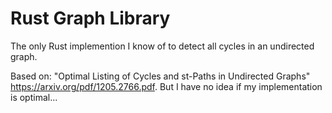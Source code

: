 # Rust Graph Library

The only Rust implemention I know of to detect all cycles in an undirected graph.

Based on: "Optimal Listing of Cycles and st-Paths in Undirected Graphs" https://arxiv.org/pdf/1205.2766.pdf. But I have no idea if my implementation is optimal...